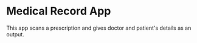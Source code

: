 # Medical Record App

This app scans a prescription and gives doctor and patient's details as an output.
